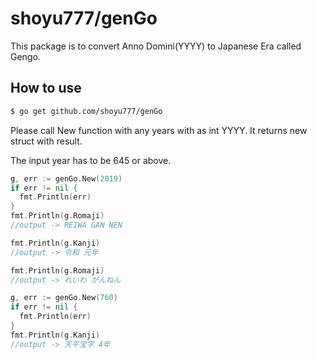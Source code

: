 # shoyu777/genGo
This package is to convert Anno Domini(YYYY) to Japanese Era called Gengo.

## How to use
```bash
$ go get github.com/shoyu777/genGo
```
Please call New function with any years with as int YYYY. It returns new struct with result.

The input year has to be 645 or above.

```go
g, err := genGo.New(2019)
if err != nil {
  fmt.Println(err)
}
fmt.Println(g.Romaji)
//output -> REIWA GAN NEN

fmt.Println(g.Kanji)
//output -> 令和 元年

fmt.Println(g.Romaji)
//output -> れいわ がんねん

```

```go
g, err := genGo.New(760)
if err != nil {
  fmt.Println(err)
}
fmt.Println(g.Kanji)
//output -> 天平宝字 4年
```
